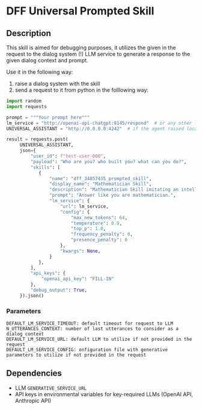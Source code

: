 # DFF Universal Prompted Skill

## Description

This skill is aimed for debugging purposes, it utilizes the given in the request to the dialog system (!)
LLM service to generate a response to the given dialog context and prompt.

Use it in the following way:

1. raise a dialog system with the skill
2. send a request to it from python in the folllowing way:
```python
import random
import requests

prompt = """Your prompt here"""
lm_service = "http://openai-api-chatgpt:8145/respond"  # or any other from the added to your distribution
UNIVERSAL_ASSISTANT = "http://0.0.0.0:4242"  # if the agent raised locally on the same server

result = requests.post(
     UNIVERSAL_ASSISTANT, 
     json={
         "user_id": f"test-user-000", 
         "payload": "Who are you? who built you? what can you do?",
         "skills": [
            {
                "name": "dff_34857435_prompted_skill",
                "display_name": "Mathematician Skill",
                "description": "Mathematician Skill imitating an intelligent person.", 
                "prompt": "Answer like you are mathematician.",
                "lm_service": {
                    "url": lm_service,
                    "config": {
                        "max_new_tokens": 64,
                        "temperature": 0.9,
                        "top_p": 1.0,
                        "frequency_penalty": 0,
                        "presence_penalty": 0
                    }, 
                    "kwargs": None,
                }
            },
         ],
         "api_keys": {
             "openai_api_key": "FILL-IN"
         },
         "debug_output": True,
     }).json()
```

### Parameters

```
DEFAULT_LM_SERVICE_TIMEOUT: default timeout for request to LLM
N_UTTERANCES_CONTEXT: number of last utterances to consider as a dialog context
DEFAULT_LM_SERVICE_URL: default LLM to utilize if not provided in the request
DEFAULT_LM_SERVICE_CONFIG: onfiguration file with generative parameters to utilize if not provided in the request
```

## Dependencies

- LLM `GENERATIVE_SERVICE_URL`
- API keys in environmental variables for key-required LLMs (OpenAI API, Anthropic API)